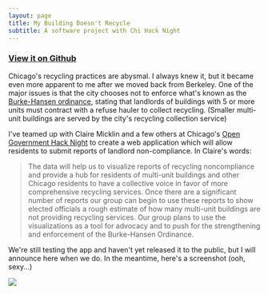 ```yaml
---
layout: page
title: My Building Doesn't Recycle
subtitle: A software project with Chi Hack Night
---
```


<h3>
  <a href='https://github.com/open-city/recycling'>
    <span class="fa fa-github"></span>
    View it on Github
  </a>
</h3>

Chicago's recycling practices are abysmal. I always knew it, but it became even more apparent to me after we moved back from Berkeley. One of the major issues is that the city chooses not to enforce what's known as the [Burke-Hansen ordinance][bho], stating that landlords of buildings with 5 or more units must contract with a refuse hauler to collect recycling. (Smaller multi-unit buildings are served by the city's recycling collection service)

I've teamed up with Claire Micklin and a few others at Chicago's [Open Government Hack Night][opengov] to create a web application which will allow residents to submit reports of landlord non-compliance. In Claire's words:

> The data will help us to visualize reports of recycling noncompliance and provide a hub for residents of multi-unit buildings and other Chicago residents to have a collective voice in favor of more comprehensive recycling services. Once there are a significant number of reports our group can begin to use these reports to show elected officials a rough estimate of how many multi-unit buildings are not providing recycling services. Our group plans to use the visualizations as a tool for advocacy and to push for the strengthening and enforcement of the Burke-Hansen Ordinance.

We're still testing the app and haven't yet released it to the public, but I will announce here when we do. In the meantime, here's a screenshot (ooh, sexy...)

<a href='{{ site.cdn_path }}/large/projects/wimr.jpg'>
  <img src="{{ site.cdn_path }}/medium/projects/wimr.jpg">
</a>

[bho]: https://docs.google.com/document/d/1WiQrL8nlmBOdywuFgqFrPDokTRhIdFifeo-oCuLIcxc/edit?usp=sharing

[opengov]: http://opengovhacknight.com
